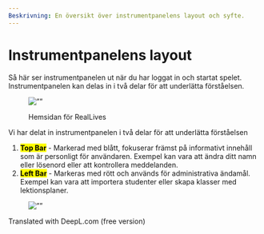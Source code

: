 ```yaml
---
Beskrivning: En översikt över instrumentpanelens layout och syfte.
---
```


# Instrumentpanelens layout

Så här ser instrumentpanelen ut när du har loggat in och startat spelet. Instrumentpanelen kan delas in i två delar för att underlätta förståelsen.

<figure><img src=”../../.gitbook/assets/Image 28-02-24 at 12.40 PM (2).jpg” alt=””><figcaption><p>Hemsidan för RealLives</p></figcaption></figure>

Vi har delat in instrumentpanelen i två delar för att underlätta förståelsen&#x20;



1. <mark style=”background-color:blue;”>**Top Bar**</mark> - Markerad med blått, fokuserar främst på informativt innehåll som är personligt för användaren. Exempel kan vara att ändra ditt namn eller lösenord eller att kontrollera meddelanden.
2. <mark style=”background-color:red;”>**Left Bar**</mark> - Markeras med rött och används för administrativa ändamål. Exempel kan vara att importera studenter eller skapa klasser med lektionsplaner.



<figure><img src=”../../.gitbook/assets/Image 28-02-24 kl. 12.40 (1).jpg” alt=””><figcaption></figcaption></figure>

Translated with DeepL.com (free version)
